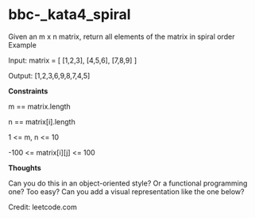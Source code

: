 # bbc-_kata4_spiral
Given an m x n matrix, return all elements of the matrix in spiral order
Example

Input: matrix = [ [1,2,3], [4,5,6], [7,8,9] ]

Output: [1,2,3,6,9,8,7,4,5]

**Constraints**

m == matrix.length

n == matrix[i].length

1 <= m, n <= 10

-100 <= matrix[i][j] <= 100

**Thoughts**

Can you do this in an object-oriented style? 
Or a functional programming one?
Too easy? Can you add a visual representation like the one below?
 

Credit: leetcode.com
